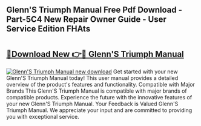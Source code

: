## Glenn'S Triumph Manual Free Pdf Download - Part-5C4 New Repair Owner Guide - User Service Edition FHAts

# <h2><a href="http://cf27454.oget.top/?id=Glenn%27S+Triumph+Manual">🔗Download New 👉🔴 Glenn'S Triumph Manual</a></h2>

[![Glenn'S Triumph Manual new download](https://i.imgur.com/5g1atiW.png)](http://cf27454.oget.top/?id=Glenn%27S+Triumph+Manual)
Get started with your new Glenn'S Triumph Manual today! This user manual provides a detailed overview of the product's features and functionality. Compatible with Major Brands This Glenn'S Triumph Manual is compatible with major brands of compatible products. Experience the future with the innovative features of your new Glenn'S Triumph Manual. Your Feedback is Valued Glenn'S Triumph Manual. We appreciate your input and are committed to providing you with exceptional service.
